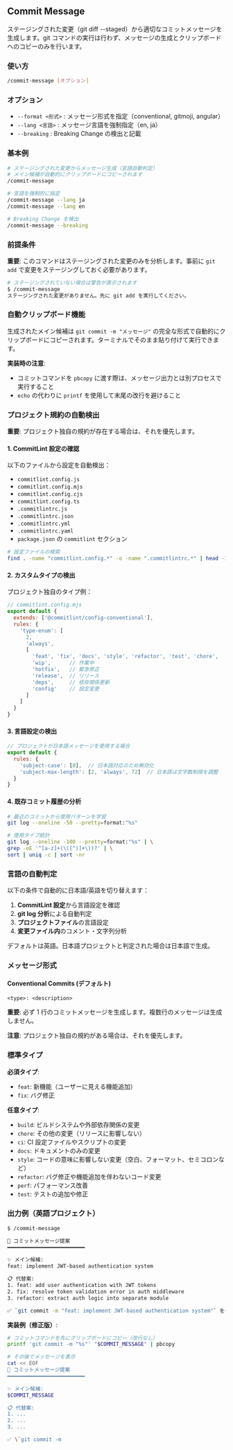 ## Commit Message

ステージングされた変更（git diff --staged）から適切なコミットメッセージを生成します。git コマンドの実行は行わず、メッセージの生成とクリップボードへのコピーのみを行います。

### 使い方

```bash
/commit-message [オプション]
```

### オプション

- `--format <形式>` : メッセージ形式を指定（conventional, gitmoji, angular）
- `--lang <言語>` : メッセージ言語を強制指定（en, ja）
- `--breaking` : Breaking Change の検出と記載

### 基本例

```bash
# ステージングされた変更からメッセージ生成（言語自動判定）
# メイン候補が自動的にクリップボードにコピーされます
/commit-message

# 言語を強制的に指定
/commit-message --lang ja
/commit-message --lang en

# Breaking Change を検出
/commit-message --breaking
```

### 前提条件

**重要**: このコマンドはステージングされた変更のみを分析します。事前に `git add` で変更をステージングしておく必要があります。

```bash
# ステージングされていない場合は警告が表示されます
$ /commit-message
ステージングされた変更がありません。先に git add を実行してください。
```

### 自動クリップボード機能

生成されたメイン候補は `git commit -m "メッセージ"` の完全な形式で自動的にクリップボードにコピーされます。ターミナルでそのまま貼り付けて実行できます。

**実装時の注意**:

- コミットコマンドを `pbcopy` に渡す際は、メッセージ出力とは別プロセスで実行すること
- `echo` の代わりに `printf` を使用して末尾の改行を避けること

### プロジェクト規約の自動検出

**重要**: プロジェクト独自の規約が存在する場合は、それを優先します。

#### 1. CommitLint 設定の確認

以下のファイルから設定を自動検出：

- `commitlint.config.js`
- `commitlint.config.mjs`
- `commitlint.config.cjs`
- `commitlint.config.ts`
- `.commitlintrc.js`
- `.commitlintrc.json`
- `.commitlintrc.yml`
- `.commitlintrc.yaml`
- `package.json` の `commitlint` セクション

```bash
# 設定ファイルの検索
find . -name "commitlint.config.*" -o -name ".commitlintrc.*" | head -1
```

#### 2. カスタムタイプの検出

プロジェクト独自のタイプ例：

```javascript
// commitlint.config.mjs
export default {
  extends: ['@commitlint/config-conventional'],
  rules: {
    'type-enum': [
      2,
      'always',
      [
        'feat', 'fix', 'docs', 'style', 'refactor', 'test', 'chore',
        'wip',      // 作業中
        'hotfix',   // 緊急修正
        'release',  // リリース
        'deps',     // 依存関係更新
        'config'    // 設定変更
      ]
    ]
  }
}
```

#### 3. 言語設定の検出

```javascript
// プロジェクトが日本語メッセージを使用する場合
export default {
  rules: {
    'subject-case': [0],  // 日本語対応のため無効化
    'subject-max-length': [2, 'always', 72]  // 日本語は文字数制限を調整
  }
}
```

#### 4. 既存コミット履歴の分析

```bash
# 最近のコミットから使用パターンを学習
git log --oneline -50 --pretty=format:"%s"

# 使用タイプ統計
git log --oneline -100 --pretty=format:"%s" | \
grep -oE '^[a-z]+(\([^)]+\))?' | \
sort | uniq -c | sort -nr
```

### 言語の自動判定

以下の条件で自動的に日本語/英語を切り替えます：

1. **CommitLint 設定**から言語設定を確認
2. **git log 分析**による自動判定
3. **プロジェクトファイル**の言語設定
4. **変更ファイル内**のコメント・文字列分析

デフォルトは英語。日本語プロジェクトと判定された場合は日本語で生成。

### メッセージ形式

#### Conventional Commits (デフォルト)

```
<type>: <description>
```

**重要**: 必ず 1 行のコミットメッセージを生成します。複数行のメッセージは生成しません。

**注意**: プロジェクト独自の規約がある場合は、それを優先します。

### 標準タイプ

**必須タイプ**:

- `feat`: 新機能（ユーザーに見える機能追加）
- `fix`: バグ修正

**任意タイプ**:

- `build`: ビルドシステムや外部依存関係の変更
- `chore`: その他の変更（リリースに影響しない）
- `ci`: CI 設定ファイルやスクリプトの変更
- `docs`: ドキュメントのみの変更
- `style`: コードの意味に影響しない変更（空白、フォーマット、セミコロンなど）
- `refactor`: バグ修正や機能追加を伴わないコード変更
- `perf`: パフォーマンス改善
- `test`: テストの追加や修正

### 出力例（英語プロジェクト）

```bash
$ /commit-message

📝 コミットメッセージ提案
━━━━━━━━━━━━━━━━━━━━━━━━━

✨ メイン候補:
feat: implement JWT-based authentication system

📋 代替案:
1. feat: add user authentication with JWT tokens
2. fix: resolve token validation error in auth middleware
3. refactor: extract auth logic into separate module

✅ `git commit -m "feat: implement JWT-based authentication system"` をクリップボードにコピーしました
```

**実装例（修正版）**:

```bash
# コミットコマンドを先にクリップボードにコピー（改行なし）
printf 'git commit -m "%s"' "$COMMIT_MESSAGE" | pbcopy

# その後でメッセージを表示
cat << EOF
📝 コミットメッセージ提案
━━━━━━━━━━━━━━━━━━━━━━━━━

✨ メイン候補:
$COMMIT_MESSAGE

📋 代替案:
1. ...
2. ...
3. ...

✅ \`git commit -m